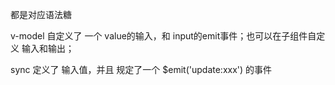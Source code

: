都是对应语法糖

v-model  自定义了 一个 value的输入，和 input的emit事件；也可以在子组件自定义 输入和输出；

sync 定义了 输入值，并且 规定了一个 $emit('update:xxx') 的事件